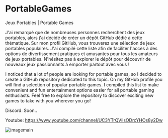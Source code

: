 # PortableGames
Jeux Portables | Portable Games

J'ai remarqué que de nombreuses personnes recherchent des jeux portables, alors j'ai décidé de créer un dépôt GitHub dédié à cette thématique. Sur mon profil GitHub, vous trouverez une sélection de jeux portables populaires. J'ai compilé cette liste afin de faciliter l'accès à des options de divertissement pratiques et amusantes pour tous les amateurs de jeux portables. N'hésitez pas à explorer le dépôt pour découvrir de nouveaux jeux passionnants à emporter partout avec vous !

I noticed that a lot of people are looking for portable games, so I decided to create a GitHub repository dedicated to this topic. On my GitHub profile you will find a selection of popular portable games. I compiled this list to make convenient and fun entertainment options easier for all portable gaming enthusiasts. Feel free to explore the repository to discover exciting new games to take with you wherever you go!

Discord: Soon..

Youtube: https://www.youtube.com/channel/UC3YTrQViisODrcYHOs8y2Dw

![imagemain](https://github.com/DeuxWatts/PortableGames/assets/76021098/73ef12ec-516d-45b4-91b9-2f58192e0e21)


